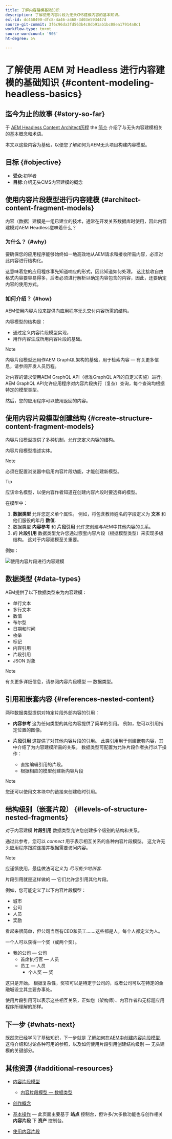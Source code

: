 ```yaml
---
title: 了解内容建模基础知识
description: 了解使用内容片段为无头CMS建模内容的基本知识。
exl-id: dc460490-dfc8-4a46-a468-3d03e593447d
source-git-commit: 3f6c96da3fd563b4c8db91ab1bc08ea17914a8c1
workflow-type: tm+mt
source-wordcount: '905'
ht-degree: 5%

---
```


# 了解使用 AEM 对 Headless 进行内容建模的基础知识 {#content-modeling-headless-basics}

## 迄今为止的故事 {#story-so-far}

于 [AEM Headless Content Architect历程](overview.md) the [简介](introduction.md) 介绍了与无头内容建模相关的基本概念和术语。

本文以这些内容为基础，以便您了解如何为AEM无头项目构建内容模型。

## 目标 {#objective}

* **受众**:初学者
* **目标**:介绍无头CMS内容建模的概念

## 使用内容片段模型进行内容建模 {#architect-content-fragment-models}

内容（数据）建模是一组已建立的技术，通常在开发关系数据库时使用，因此内容建模对AEM Headless意味着什么？

### 为什么？ {#why}

要确保您的应用程序能够始终如一地高效地从AEM请求和接收所需内容，必须对此内容进行结构化。

这意味着您的应用程序事先知道响应的形式，因此知道如何处理。 这比接收自由格式内容要容易得多，后者必须进行解析以确定内容包含的内容，因此，还要确定内容的使用方式。

### 如何介绍？ {#how}

AEM使用内容片段来提供向应用程序无头交付内容所需的结构。

内容模型的结构是：

* 通过定义内容片段模型实现，
* 用作内容生成所用内容片段的基础。

>[!NOTE]
>
>内容片段模型还用作AEM GraphQL架构的基础，用于检索内容 — 有关更多信息，请参阅开发人员历程。

对内容的请求使用AEM GraphQL API（标准GraphQL API的自定义实施）进行。 AEM GraphQL API允许应用程序对内容片段执行（复杂）查询，每个查询均根据特定的模型类型。

然后，您的应用程序可以使用返回的内容。

## 使用内容片段模型创建结构 {#create-structure-content-fragment-models}

内容片段模型提供了多种机制，允许您定义内容的结构。

内容片段模型描述实体。

>[!NOTE]
>必须在配置浏览器中启用内容片段功能，才能创建新模型。

>[!TIP]
>
>应该命名模型，以便内容作者知道在创建内容片段时要选择的模型。

在模型中：

1. **数据类型** 允许您定义单个属性。
例如，将包含教师姓名的字段定义为 **文本** 和他们服役的年月 **数值**.
1. 数据类型 **内容参考** 和 **片段引用** 允许您创建与AEM中其他内容的关系。
1. 的 **片段引用** 数据类型允许您通过嵌套内容片段（根据模型类型）来实现多级结构。 这对于内容建模至关重要。

例如：

![使用内容片段进行内容建模](assets/headless-modeling-01.png "使用内容片段进行内容建模")

## 数据类型 {#data-types}

AEM提供了以下数据类型来为内容建模：

* 单行文本
* 多行文本
* 数值
* 布尔型
* 日期和时间
* 枚举
* 标记
* 内容引用
* 片段引用
* JSON 对象

>[!NOTE]
>
>有关更多详细信息，请参阅内容片段模型 — 数据类型。

## 引用和嵌套内容 {#references-nested-content}

两种数据类型提供对特定片段外部内容的引用：

* **内容参考**
这为任何类型的其他内容提供了简单的引用。
例如，您可以引用指定位置的图像。

* **片段引用**
这提供了对其他内容片段的引用。
此类引用用于创建嵌套内容，其中介绍了为内容建模所需的关系。
数据类型可配置为允许片段作者执行以下操作：
   * 直接编辑引用的片段。
   * 根据相应的模型创建新内容片段

>[!NOTE]
>
>您还可以使用文本块中的链接来创建临时引用。

## 结构级别（嵌套片段） {#levels-of-structure-nested-fragments}

对于内容建模 **片段引用** 数据类型允许您创建多个级别的结构和关系。

通过此参考，您可以 *connect* 用于表示相互关系的各种内容片段模型。 这允许无头应用程序跟踪连接并根据需要访问内容。

>[!NOTE]
>
>应谨慎使用，最佳做法可定义为 *尽可能少地嵌套*.

片段引用就是这样做的 — 它们允许您引用其他片段。

例如，您可能定义了以下内容片段模型：

* 城市
* 公司
* 人员
* 奖励

看起来很简单，但公司当然有CEO和员工…….这些都是人，每个人都定义为人。

一个人可以获得一个奖（或两个奖）。

* 我的公司 — 公司
   * 首席执行官 — 人员
   * 员工 — 人员
      * 个人奖 — 奖

这只是开始。 根据复杂性，奖项可以是特定于公司的，或者公司可以在特定的金融城设立其主要办事处。

使用片段引用可以表示这些相互关系，正如您（架构师）、内容作者和无标题应用程序所理解的那样。

## 下一步 {#whats-next}

既然您已经学习了基础知识，下一步就是 [了解如何在AEM中创建内容片段模型](model-structure.md). 这将介绍和讨论各种可用的参照，以及如何使用片段引用创建结构级别 — 无头建模的关键部分。

## 其他资源 {#additional-resources}

* [内容片段模型](/help/assets/content-fragments/content-fragments-models.md)

   * [内容片段模型 — 数据类型](/help/assets/content-fragments/content-fragments-models.md#data-types)

* [创作概念](/help/sites-cloud/authoring/getting-started/concepts.md)

* [基本操作](/help/sites-cloud/authoring/getting-started/basic-handling.md)  — 此页面主要基于 **站点** 控制台，但许多/大多数功能也与创作相关 **内容片段** 下 **资产** 控制台。

* [使用内容片段](/help/assets/content-fragments/content-fragments.md)
